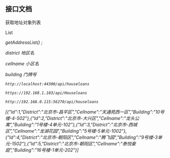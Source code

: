 ## 接口文档

获取地址对象列表

 List<Address> getAddressList() ;

district 地区名

cellname  小区名

building 门牌号

```
http://localhost:44300/api/houseloans
```

```
https://192.168.1.103/api/Houseloans
```

```
http://192.168.0.115:56270/api/houseloans
```

[{"Id":1,"District":"北京市-昌平区","Cellname":"天通苑西一区","Building":"10号楼-4-502"},{"Id":2,"District":"北京市-大兴区","Cellname":"龙头公寓","Building":"1号楼-4单元-102"},{"Id":3,"District":"北京市-西城区","Cellname":"龙湖花园","Building":"5号楼-5单元-1002"},{"Id":4,"District":"北京市-朝阳区","Cellname":"腾飞园","Building":"9号楼-3单元-1502"},{"Id":5,"District":"北京市-朝阳区","Cellname":"泰悦豪庭","Building":"16号楼-1单元-202"}]